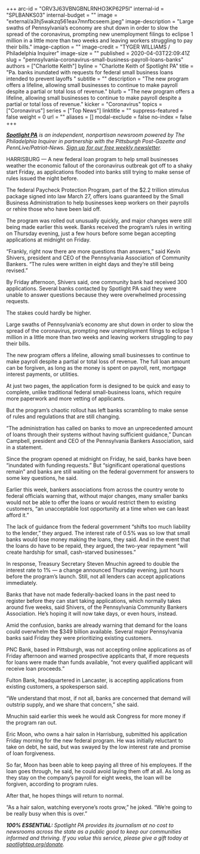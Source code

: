 +++
arc-id = "ORV3J63VBNGBNLRNHO3KP62P5I"
internal-id = "SPLBANKS03"
internal-budget = ""
image = "external/a3hj5wakzq561eax7mnfbcseem.jpeg"
image-description = "Large swaths of Pennsylvania’s economy are shut down in order to slow the spread of the coronavirus, prompting new unemployment filings to eclipse 1 million in a little more than two weeks and leaving workers struggling to pay their bills."
image-caption = ""
image-credit = "TYGER WILLIAMS / Philadelphia Inquirer"
image-size = ""
published = 2020-04-03T22:09:41Z
slug = "pennsylvania-coronavirus-small-business-payroll-loans-banks"
authors = ["Charlotte Keith"]
byline = "Charlotte Keith of Spotlight PA"
title = "Pa. banks inundated with requests for federal small business loans intended to prevent layoffs "
subtitle = ""
description = "The new program offers a lifeline, allowing small businesses to continue to make payroll despite a partial or total loss of revenue."
blurb = "The new program offers a lifeline, allowing small businesses to continue to make payroll despite a partial or total loss of revenue."
kicker = "Coronavirus"
topics = ["Coronavirus"]
series = ["Top News"]
linktitle = ""
suppress-featured = false
weight = 0
url = ""
aliases = []
modal-exclude = false
no-index = false
+++

<a href="https://www.spotlightpa.org/"><i><b>Spotlight PA</b></i></a><i> is an independent, nonpartisan newsroom powered by The Philadelphia Inquirer in partnership with the Pittsburgh Post-Gazette and PennLive/Patriot-News. </i><a href="https://www.spotlightpa.org/newsletters"><i>Sign up for our free weekly newsletter</i></a><i>.</i>

HARRISBURG — A new federal loan program to help small businesses weather the economic fallout of the coronavirus outbreak got off to a shaky start Friday, as applications flooded into banks still trying to make sense of rules issued the night before. 

The federal Paycheck Protection Program, part of the $2.2 trillion stimulus package signed into law March 27, offers loans guaranteed by the Small Business Administration to help businesses keep workers on their payrolls or rehire those who have been laid off. 

The program was rolled out unusually quickly, and major changes were still being made earlier this week. Banks received the program’s rules in writing on Thursday evening, just a few hours before some began accepting applications at midnight on Friday. 

“Frankly, right now there are more questions than answers,” said Kevin Shivers, president and CEO of the Pennsylvania Association of Community Bankers. “The rules were written in eight days and they’re still being revised.”

By Friday afternoon, Shivers said, one community bank had received 300 applications. Several banks contacted by Spotlight PA said they were unable to answer questions because they were overwhelmed processing requests. 

The stakes could hardly be higher.

<script src="https://www.spotlightpa.org/embed.js" async></script><div data-spl-embed-version="1" data-spl-src="https://www.spotlightpa.org/embeds/donate/"></div>

Large swaths of Pennsylvania’s economy are shut down in order to slow the spread of the coronavirus, prompting new unemployment filings to eclipse 1 million in a little more than two weeks and leaving workers struggling to pay their bills.

The new program offers a lifeline, allowing small businesses to continue to make payroll despite a partial or total loss of revenue. The full loan amount can be forgiven, as long as the money is spent on payroll, rent, mortgage interest payments, or utilities. 

At just two pages, the application form is designed to be quick and easy to complete, unlike traditional federal small-business loans, which require more paperwork and more vetting of applicants. 

But the program’s chaotic rollout has left banks scrambling to make sense of rules and regulations that are still changing. 

“The administration has called on banks to move an unprecedented amount of loans through their systems without having sufficient guidance,” Duncan Campbell, president and CEO of the Pennsylvania Bankers Association, said in a statement. 

Since the program opened at midnight on Friday, he said, banks have been “inundated with funding requests.” But “significant operational questions remain” and banks are still waiting on the federal government for answers to some key questions, he said. 

Earlier this week, bankers associations from across the country wrote to federal officials warning that, without major changes, many smaller banks would not be able to offer the loans or would restrict them to existing customers, “an unacceptable lost opportunity at a time when we can least afford it.” 

The lack of guidance from the federal government “shifts too much liability to the lender,” they argued. The interest rate of 0.5% was so low that small banks would lose money making the loans, they said. And in the event that the loans do have to be repaid, they argued, the two-year repayment “will create hardship for small, cash-starved businesses.” 

In response, Treasury Secretary Steven Mnuchin agreed to double the interest rate to 1% — a change announced Thursday evening, just hours before the program’s launch. Still, not all lenders can accept applications immediately. 

<script src="https://www.spotlightpa.org/embed.js" async></script><div data-spl-embed-version="1" data-spl-src="https://www.spotlightpa.org/embeds/newsletter/"></div>

Banks that have not made federally-backed loans in the past need to register before they can start taking applications, which normally takes around five weeks, said Shivers, of the Pennsylvania Community Bankers Association. He’s hoping it will now take days, or even hours, instead. 

Amid the confusion, banks are already warning that demand for the loans could overwhelm the $349 billion available. Several major Pennsylvania banks said Friday they were prioritizing existing customers. 

PNC Bank, based in Pittsburgh, was not accepting online applications as of Friday afternoon and warned prospective applicants that, if more requests for loans were made than funds available, “not every qualified applicant will receive loan proceeds.” 

Fulton Bank, headquartered in Lancaster, is accepting applications from existing customers, a spokesperson said.

“We understand that most, if not all, banks are concerned that demand will outstrip supply, and we share that concern,” she said. 

Mnuchin said earlier this week he would ask Congress for more money if the program ran out.

Eric Moon, who owns a hair salon in Harrisburg, submitted his application Friday morning for the new federal program. He was initially reluctant to take on debt, he said, but was swayed by the low interest rate and promise of loan forgiveness. 

So far, Moon has been able to keep paying all three of his employees. If the loan goes through, he said, he could avoid laying them off at all. As long as they stay on the company’s payroll for eight weeks, the loan will be forgiven, according to program rules. 

After that, he hopes things will return to normal.

“As a hair salon, watching everyone’s roots grow,” he joked. “We’re going to be really busy when this is over.” 

<i><b>100% ESSENTIAL: </b></i><i>Spotlight PA provides its journalism at no cost to newsrooms across the state as a public good to keep our communities informed and thriving. If you value this service, please give a gift today at </i><a href="https://www.spotlightpa.org/donate"><i>spotlightpa.org/donate</i></a><i>.</i>

<script src="https://www.spotlightpa.org/embed.js" async></script><div data-spl-embed-version="1" data-spl-src="https://www.spotlightpa.org/embeds/tips/?tip_text=Do%20you%20have%20a%20tip%20about%20%3Cb%3Ehow%20Pa.'s%20government%20is%20responding%20to%20the%20coronavirus%3C%2Fb%3E%3F%20Tell%20us."></div>
